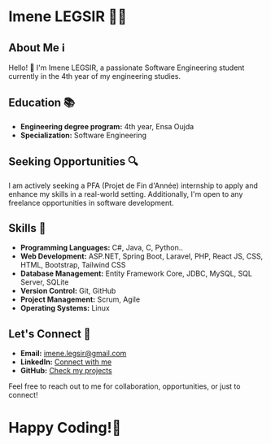 # Imene LEGSIR 👩‍💻

## About Me ℹ️

Hello! 👋 I'm Imene LEGSIR, a passionate Software Engineering student currently in the 4th year of my engineering studies.

## Education 📚

- **Engineering degree program:** 4th year, Ensa Oujda
- **Specialization:** Software Engineering

## Seeking Opportunities 🔍

I am actively seeking a PFA (Projet de Fin d'Année) internship to apply and enhance my skills in a real-world setting. Additionally, I'm open to any freelance opportunities in software development.

## Skills 💼

- **Programming Languages:** C#, Java, C, Python..
- **Web Development:** ASP.NET, Spring Boot, Laravel, PHP, React JS, CSS, HTML, Bootstrap, Tailwind CSS
- **Database Management:** Entity Framework Core, JDBC, MySQL, SQL Server, SQLite
- **Version Control:** Git, GitHub
- **Project Management:** Scrum, Agile
- **Operating Systems:** Linux

## Let's Connect 🤝

- **Email:** imene.legsir@gmail.com
- **LinkedIn:** [Connect with me](https://www.linkedin.com/in/imane-legsir-338242210/)
- **GitHub:** [Check my projects](https://github.com/ImeneLEG)

Feel free to reach out to me for collaboration, opportunities, or just to connect!
# Happy Coding!🚀

